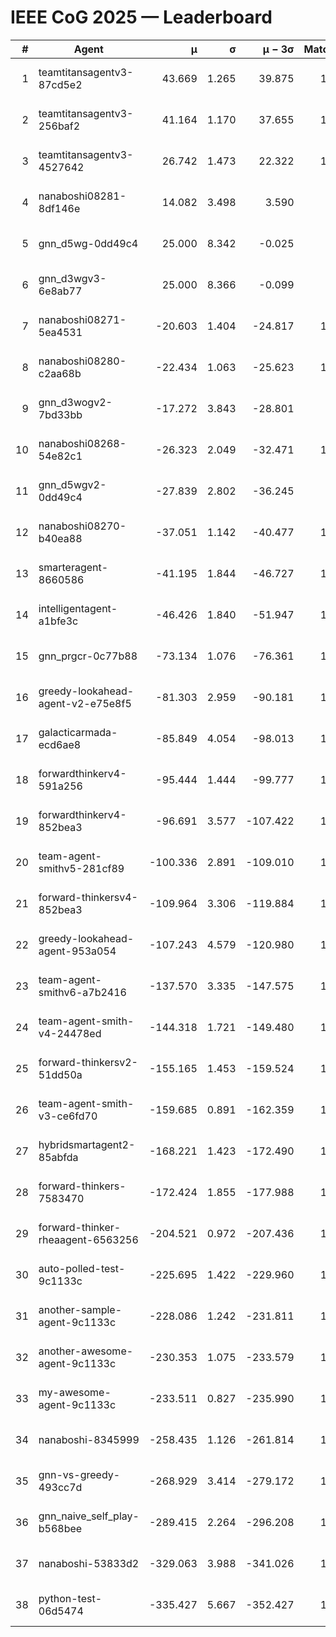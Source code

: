 # IEEE CoG 2025 — Leaderboard

| # | Agent | μ | σ | μ − 3σ | Matches | Updated |
|---:|---|---:|---:|---:|---:|---|
| 1 | teamtitansagentv3-87cd5e2 | 43.669 | 1.265 | 39.875 | 1400 | 2025-08-28 22:00 |
| 2 | teamtitansagentv3-256baf2 | 41.164 | 1.170 | 37.655 | 1340 | 2025-08-28 22:00 |
| 3 | teamtitansagentv3-4527642 | 26.742 | 1.473 | 22.322 | 1400 | 2025-08-28 22:00 |
| 4 | nanaboshi08281-8df146e | 14.082 | 3.498 | 3.590 | 50 | 2025-08-28 22:00 |
| 5 | gnn_d5wg-0dd49c4 | 25.000 | 8.342 | -0.025 | 20 | 2025-08-28 22:00 |
| 6 | gnn_d3wgv3-6e8ab77 | 25.000 | 8.366 | -0.099 | 80 | 2025-08-28 22:00 |
| 7 | nanaboshi08271-5ea4531 | -20.603 | 1.404 | -24.817 | 1780 | 2025-08-28 22:00 |
| 8 | nanaboshi08280-c2aa68b | -22.434 | 1.063 | -25.623 | 1300 | 2025-08-28 22:00 |
| 9 | gnn_d3wogv2-7bd33bb | -17.272 | 3.843 | -28.801 | 68 | 2025-08-28 22:00 |
| 10 | nanaboshi08268-54e82c1 | -26.323 | 2.049 | -32.471 | 1200 | 2025-08-28 22:00 |
| 11 | gnn_d5wgv2-0dd49c4 | -27.839 | 2.802 | -36.245 | 60 | 2025-08-28 22:00 |
| 12 | nanaboshi08270-b40ea88 | -37.051 | 1.142 | -40.477 | 1440 | 2025-08-28 22:00 |
| 13 | smarteragent-8660586 | -41.195 | 1.844 | -46.727 | 1198 | 2025-08-28 22:00 |
| 14 | intelligentagent-a1bfe3c | -46.426 | 1.840 | -51.947 | 1191 | 2025-08-28 22:00 |
| 15 | gnn_prgcr-0c77b88 | -73.134 | 1.076 | -76.361 | 1230 | 2025-08-28 22:00 |
| 16 | greedy-lookahead-agent-v2-e75e8f5 | -81.303 | 2.959 | -90.181 | 1430 | 2025-08-28 22:00 |
| 17 | galacticarmada-ecd6ae8 | -85.849 | 4.054 | -98.013 | 1380 | 2025-08-28 22:00 |
| 18 | forwardthinkerv4-591a256 | -95.444 | 1.444 | -99.777 | 1399 | 2025-08-28 22:00 |
| 19 | forwardthinkerv4-852bea3 | -96.691 | 3.577 | -107.422 | 1140 | 2025-08-28 22:00 |
| 20 | team-agent-smithv5-281cf89 | -100.336 | 2.891 | -109.010 | 1120 | 2025-08-28 22:00 |
| 21 | forward-thinkersv4-852bea3 | -109.964 | 3.306 | -119.884 | 1089 | 2025-08-28 22:00 |
| 22 | greedy-lookahead-agent-953a054 | -107.243 | 4.579 | -120.980 | 1460 | 2025-08-28 22:00 |
| 23 | team-agent-smithv6-a7b2416 | -137.570 | 3.335 | -147.575 | 1500 | 2025-08-28 22:00 |
| 24 | team-agent-smith-v4-24478ed | -144.318 | 1.721 | -149.480 | 1338 | 2025-08-28 22:00 |
| 25 | forward-thinkersv2-51dd50a | -155.165 | 1.453 | -159.524 | 1390 | 2025-08-28 22:00 |
| 26 | team-agent-smith-v3-ce6fd70 | -159.685 | 0.891 | -162.359 | 1618 | 2025-08-28 22:00 |
| 27 | hybridsmartagent2-85abfda | -168.221 | 1.423 | -172.490 | 1217 | 2025-08-28 22:00 |
| 28 | forward-thinkers-7583470 | -172.424 | 1.855 | -177.988 | 1120 | 2025-08-28 22:00 |
| 29 | forward-thinker-rheaagent-6563256 | -204.521 | 0.972 | -207.436 | 1310 | 2025-08-28 22:00 |
| 30 | auto-polled-test-9c1133c | -225.695 | 1.422 | -229.960 | 1420 | 2025-08-28 22:00 |
| 31 | another-sample-agent-9c1133c | -228.086 | 1.242 | -231.811 | 1580 | 2025-08-28 22:00 |
| 32 | another-awesome-agent-9c1133c | -230.353 | 1.075 | -233.579 | 1160 | 2025-08-28 22:00 |
| 33 | my-awesome-agent-9c1133c | -233.511 | 0.827 | -235.990 | 1380 | 2025-08-28 22:00 |
| 34 | nanaboshi-8345999 | -258.435 | 1.126 | -261.814 | 1080 | 2025-08-28 22:00 |
| 35 | gnn-vs-greedy-493cc7d | -268.929 | 3.414 | -279.172 | 1000 | 2025-08-28 22:00 |
| 36 | gnn_naive_self_play-b568bee | -289.415 | 2.264 | -296.208 | 1120 | 2025-08-28 22:00 |
| 37 | nanaboshi-53833d2 | -329.063 | 3.988 | -341.026 | 1240 | 2025-08-28 22:00 |
| 38 | python-test-06d5474 | -335.427 | 5.667 | -352.427 | 1270 | 2025-08-28 22:00 |
